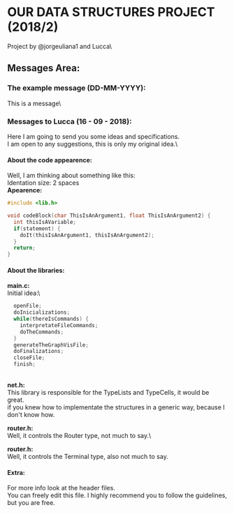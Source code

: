# OUR DATA STRUCTURES PROJECT (2018/2)
Project by @jorgeuliana1 and Lucca\

## Messages Area:
### The example message (DD-MM-YYYY):
This is a message\
### Messages to Lucca (16 - 09 - 2018):
Here I am going to send you some ideas and specifications.\
I am open to any suggestions, this is only my original idea.\
#### About the code appearence:
Well, I am thinking about something like this:\
Identation size: 2 spaces\
**Apearence:**
```c
#include <lib.h>

void codeBlock(char ThisIsAnArgument1, float ThisIsAnArgument2) {
  int thisIsAVariable;
  if(statement) {
    doIt(thisIsAnArgument1, thisIsAnArgument2);
  }
  return;
}
```
#### About the libraries:
**main.c:**\
Initial idea:\
```c
  openFile;
  doInicializations;
  while(thereIsCommands) {
    interpretateFileCommands;
    doTheCommands;
  }
  generateTheGraphVisFile;
  doFinalizations;
  closeFile;
  finish;
```
\
**net.h:**
\
This library is responsible for the TypeLists and TypeCells, it would be great.
\
if you knew how to implementate the structures in a generic way, because I don't know how.

**router.h:**
\
Well, it controls the Router type, not much to say.\

**router.h:**
\
Well, it controls the Terminal type, also not much to say.
#### Extra:
For more info look at the header files.\
You can freely edit this file. I highly recommend you to follow the guidelines, but you are free.
